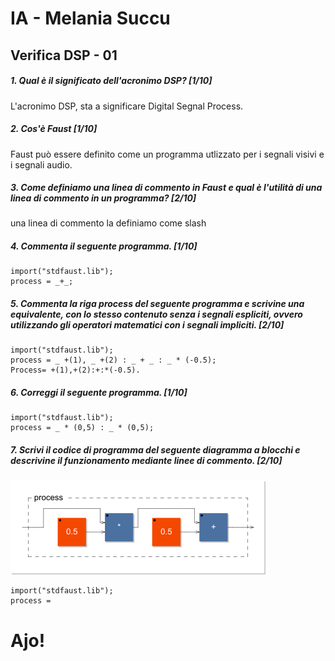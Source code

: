 # IA - Melania Succu

## Verifica DSP - 01

##### 1. Qual è il significato dell'acronimo _DSP_? [1/10]
      
L'acronimo DSP, sta a significare Digital Segnal Process.

##### 2. Cos'è _Faust_ [1/10]

Faust può essere definito come un programma utlizzato per i segnali visivi e i segnali audio.

##### 3. Come definiamo una linea di commento in _Faust_ e qual è l'utilità di una linea di commento in un programma? [2/10]

una linea di commento la definiamo come slash

##### 4. Commenta il seguente programma. [1/10]

```
import("stdfaust.lib");
process = _+_;
```


##### 5. Commenta la riga _process_ del seguente programma e scrivine una equivalente, con lo stesso contenuto senza i segnali espliciti, ovvero utilizzando gli operatori matematici con i segnali impliciti. [2/10]

```
import("stdfaust.lib");
process = _ +(1), _ +(2) : _ + _ : _ * (-0.5);
Process= +(1),+(2):+:*(-0.5).
```


##### 6. Correggi il seguente programma. [1/10]

```
import("stdfaust.lib");
process = _ * (0,5) : _ * (0,5);
```

##### 7. Scrivi il codice di programma del seguente diagramma a blocchi e descrivine il funzionamento mediante linee di commento. [2/10]

![due operatori in serie](https://github.com/LSSN/2019-05-24-1A-VERIFICA/blob/master/process.png)

```
import("stdfaust.lib");
process =
```


# Ajo!
